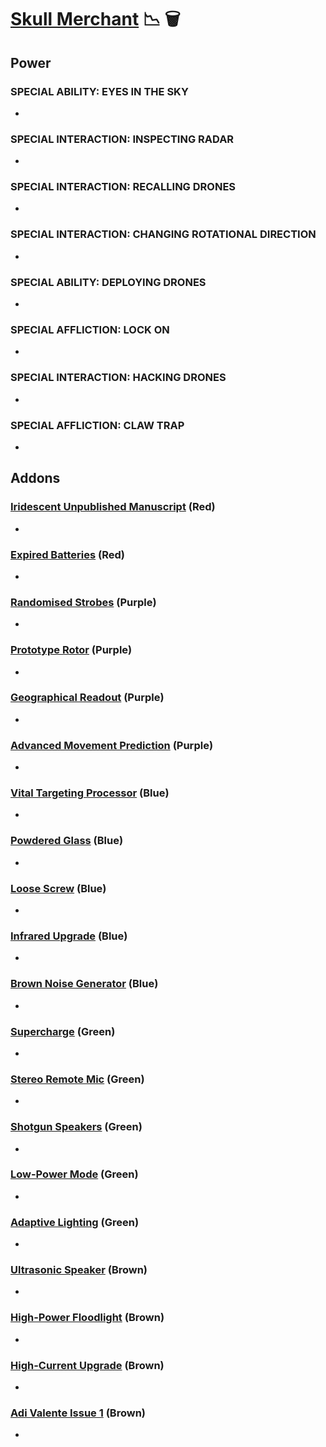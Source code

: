 # [Skull Merchant](<https://deadbydaylight.wiki.gg/wiki/Adriana_Imai>) 📉 🗑️

## Power

### SPECIAL ABILITY: EYES IN THE SKY

-


### SPECIAL INTERACTION: INSPECTING RADAR

-


### SPECIAL INTERACTION: RECALLING DRONES

-


### SPECIAL INTERACTION: CHANGING ROTATIONAL DIRECTION

-


### SPECIAL ABILITY: DEPLOYING DRONES

-


### SPECIAL AFFLICTION: LOCK ON

-


### SPECIAL INTERACTION: HACKING DRONES

-


### SPECIAL AFFLICTION: CLAW TRAP

-


## Addons

### [Iridescent Unpublished Manuscript](<https://deadbydaylight.wiki.gg/wiki/Iridescent_Unpublished_Manuscript>) (Red)

-


### [Expired Batteries](<https://deadbydaylight.wiki.gg/wiki/Expired_Batteries>) (Red)

-


### [Randomised Strobes](<https://deadbydaylight.wiki.gg/wiki/Randomised_Strobes>) (Purple)

-


### [Prototype Rotor](<https://deadbydaylight.wiki.gg/wiki/Prototype_Rotor>) (Purple)

-


### [Geographical Readout](<https://deadbydaylight.wiki.gg/wiki/Geographical_Readout>) (Purple)

-


### [Advanced Movement Prediction](<https://deadbydaylight.wiki.gg/wiki/Advanced_Movement_Prediction>) (Purple)

-


### [Vital Targeting Processor](<https://deadbydaylight.wiki.gg/wiki/Vital_Targeting_Processor>) (Blue)

-


### [Powdered Glass](<https://deadbydaylight.wiki.gg/wiki/Powdered_Glass>) (Blue)

-


### [Loose Screw](<https://deadbydaylight.wiki.gg/wiki/Loose_Screw>) (Blue)

-


### [Infrared Upgrade](<https://deadbydaylight.wiki.gg/wiki/Infrared_Upgrade>) (Blue)

-


### [Brown Noise Generator](<https://deadbydaylight.wiki.gg/wiki/Brown_Noise_Generator>) (Blue)

-


### [Supercharge](<https://deadbydaylight.wiki.gg/wiki/Supercharge>) (Green)

-


### [Stereo Remote Mic](<https://deadbydaylight.wiki.gg/wiki/Stereo_Remote_Mic>) (Green)

-


### [Shotgun Speakers](<https://deadbydaylight.wiki.gg/wiki/Shotgun_Speakers>) (Green)

-


### [Low-Power Mode](<https://deadbydaylight.wiki.gg/wiki/Low-Power_Mode>) (Green)

-


### [Adaptive Lighting](<https://deadbydaylight.wiki.gg/wiki/Adaptive_Lighting>) (Green)

-


### [Ultrasonic Speaker](<https://deadbydaylight.wiki.gg/wiki/Ultrasonic_Speaker>) (Brown)

-


### [High-Power Floodlight](<https://deadbydaylight.wiki.gg/wiki/High-Power_Floodlight>) (Brown)

-


### [High-Current Upgrade](<https://deadbydaylight.wiki.gg/wiki/High-Current_Upgrade>) (Brown)

-


### [Adi Valente Issue 1](<https://deadbydaylight.wiki.gg/wiki/Adi_Valente_Issue_1>) (Brown)

-
